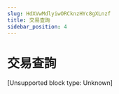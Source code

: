 ```yaml
---
slug: HdXVwMdlyiwORCknzHYc8gXLnzf
title: 交易查詢
sidebar_position: 4
---
```



# 交易查詢


[Unsupported block type: Unknown]

